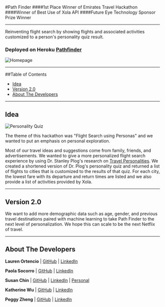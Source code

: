 #Path Finder
####1st Place Winner of Emirates Travel Hackathon
####Winner of Best Use of Xola API
####Future Eye Technology Sponsor Prize Winner

-------------------

Reinventing flight search by showing flights and associated activities customized to a person's personality quiz result.

### Deployed on Heroku [Pathfinder](http://pathfinderemirates.herokuapp.com/)


![Homepage](https://cloud.githubusercontent.com/assets/12265692/11053939/8f097fe6-871a-11e5-82a6-712dbc7e4d07.png "Path Finder Homepage")

-----------------

##Table of Contents

* [Idea](#idea)
* [Version 2.0](#version2)
* [About The Developers](#about-us)

-------------

## <a name="idea"></a>Idea

![Personality Quiz](https://cloud.githubusercontent.com/assets/12265692/11053929/8025707a-871a-11e5-9cce-71fa6ae6cde0.png "Personality Quiz")

The theme of this hackathon was "Flight Search using Personas" and we wanted to put an emphasis on personal exploration.

Most of our travel ideas and suggestions come from family, friends, and advertisements. We wanted to give a more personalized flight search experience by using Dr. Stanley Plog's research on [Travel Personalities](http://besttripchoices.com/travel-personalities/). We created a shortened version of Dr. Plog's personality quiz and returned a list of flights to cities that is customized to the results of that quiz. For each city, the lowest fare with its departure and return times are listed and we also provide a list of activities provided by Xola. 


-------------

## <a name="version2"></a>Version 2.0
We want to add more demographic data such as age, gender, and previous travel destinations paired with machine learning to take Path Finder to the next level of personalization. We hope this can scale to be the next Netflix of travel.

-------------

## <a name="about-us"></a>About The Developers

**Lauren Ortencio** | [GitHub](https://github.com/laurenor) | [LinkedIn](https://www.linkedin.com/in/laurenortencio)

**Paola Socorro** | [GitHub](https://github.com/PaolaSocorro) | [LinkedIn](https://www.linkedin.com/in/paolasocorro)

**Susan Chin** | [GitHub](https://github.com/susancodes) | [LinkedIn](https://www.linkedin.com/in/susanschin) | [Personal](http://susancodes.com/)

**Katherine Wu** | [GitHub](https://github.com/katherinehuwu) | [LinkedIn](https://www.linkedin.com/in/katherinehuwu)

**Peggy Zheng** | [GitHub](https://github.com/PeggyZheng) | [LinkedIn](ca.linkedin.com/in/peggyzheng)


